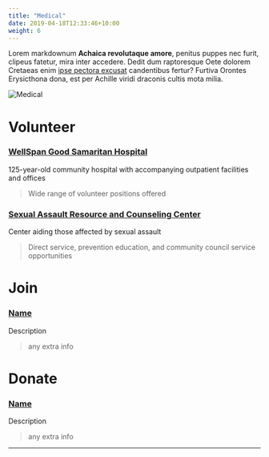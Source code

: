 ```yaml
---
title: "Medical"
date: 2019-04-18T12:33:46+10:00
weight: 6
---
```


Lorem markdownum **Achaica revolutaque amore**, penitus puppes nec furit,
clipeus fatetur, mira inter accedere. Dedit dum raptoresque Oete dolorem
Cretaeas enim [ipse pectora excusat](#in-poscat) candentibus fertur? Furtiva
Orontes Erysicthona dona, est per Achille viridi draconis cultis mota milia.

![Medical](/images/illustrations/IMG_7951.jpg)

# Volunteer

### <a href="https://www.wellspan.org/About-WellSpan/Volunteer" target="_blank">WellSpan Good Samaritan Hospital</a>
125-year-old community hospital with accompanying outpatient facilities and offices
> Wide range of volunteer positions offered

### <a href="https://sarccheals.org/community-engagement/" target="_blank">Sexual Assault Resource and Counseling Center</a>
Center aiding those affected by sexual assault
> Direct service, prevention education, and community council service opportunities

# Join

### <a href="https://chatgpt.com/?hints=search&model=auto" target="_blank">Name</a>
Description
> any extra info

# Donate

### <a href="https://chatgpt.com/?hints=search&model=auto" target="_blank">Name</a>
Description
> any extra info

----
